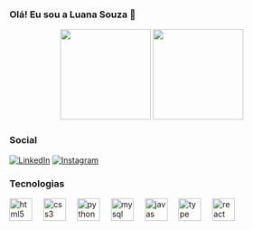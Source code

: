 ### Olá! Eu sou a Luana Souza 👋

<div align="center">
  <img height="160em" src="https://github-readme-stats.vercel.app/api?username=luanaapms&show_icons=true&theme=dracula&include_all_commits=true&count_private=true"/>
  <img height="160em" src="https://github-readme-stats.vercel.app/api/top-langs/?username=luanaapms&layout=compact&langs_count=7&theme=dracula"/>
</div>

### Social

[![LinkedIn](https://img.shields.io/badge/LinkedIn-0077B5?style=for-the-badge&logo=linkedin&logoColor=white)](https://www.linkedin.com/in/luana-souza-b104801b2/)
[![Instagram](https://img.shields.io/badge/Instagram-E4405F?style=for-the-badge&logo=instagram&logoColor=white)](https://www.instagram.com/luanaapms/)

### Tecnologias
<div align="left">
  <img src="https://cdn.jsdelivr.net/gh/devicons/devicon/icons/html5/html5-original.svg" height="40" alt="html5 logo"  />
  <img width="12" />
  <img src="https://cdn.jsdelivr.net/gh/devicons/devicon/icons/css3/css3-original.svg" height="40" alt="css3 logo"  />
  <img width="12" />
  <img src="https://cdn.jsdelivr.net/gh/devicons/devicon/icons/python/python-original.svg" height="40" alt="python logo"  />
  <img width="12" />
  <img src="https://cdn.jsdelivr.net/gh/devicons/devicon/icons/mysql/mysql-original.svg" height="40" alt="mysql logo"  />
  <img width="12" />
  <img src="https://cdn.jsdelivr.net/gh/devicons/devicon@latest/icons/javascript/javascript-original.svg" height="40" alt="javas logo" />   
  <img width="12" />
  <img src="https://cdn.jsdelivr.net/gh/devicons/devicon@latest/icons/typescript/typescript-original.svg"  height="40" alt="type logo" />   
  <img width="12" />
  <img src="https://cdn.jsdelivr.net/gh/devicons/devicon@latest/icons/react/react-original.svg" height="40" alt="react logo" />   
  <img width="12" />
</div>

    
